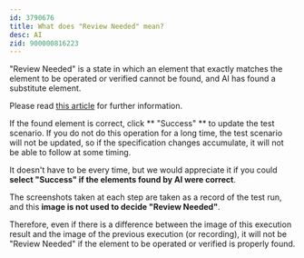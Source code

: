 ```yaml
---
id: 3790676
title: What does "Review Needed" mean?
desc: AI
zid: 900000816223
---
```


"Review Needed" is a state in which an element that exactly matches the element to be operated or verified cannot be found, and AI has found a substitute element.

Please read [this article](https://docs.autify.com/ja/2019/11/07/release/#%E8%A6%81%E7%A2%BA%E8%AA%8D%E3%83%90%E3%83%83%E3%82%B8) for further information.

If the found element is correct, click ** "Success" ** to update the test scenario. If you do not do this operation for a long time, the test scenario will not be updated, so if the specification changes accumulate, it will not be able to follow at some timing. <br>

It doesn't have to be every time, but we would appreciate it if you could **select "Success" if the elements found by AI were correct**. <br>

The screenshots taken at each step are taken as a record of the test run, and this **image is not used to decide "Review Needed"**.

Therefore, even if there is a difference between the image of this execution result and the image of the previous execution (or recording), it will not be "Review Needed" if the element to be operated or verified is properly found.
